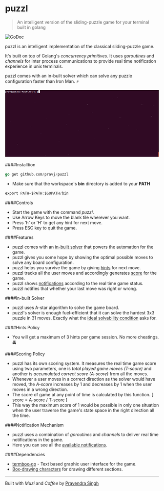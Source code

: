puzzl
=====

> An intelligent version of the sliding-puzzle game for your terminal built in golang

[![GoDoc](https://godoc.org/github.com/pravj/puzzl?status.svg)](http://godoc.org/github.com/pravj/puzzl)

puzzl is an intelligent implementation of the classical sliding-puzzle game.

It's built on top of Golang's *concurrency primitives*. It uses *goroutines* and *channels* for inter process communications to provide real time notification experience in unix terminals.

puzzl comes with an in-built solver which can solve any puzzle configuration faster than Iron Man. :zap:

![puzzl](https://github.com/pravj/puzzl/blob/development/puzzl.gif?raw=true)

####Installtion
```go
go get github.com/pravj/puzzl
```
* Make sure that the workspace's **bin** directory is added to your **PATH**
```go
export PATH=$PATH:$GOPATH/bin
```

####Controls
* Start the game with the command *puzzl*.
* Use Arrow Keys to move the blank tile wherever you want.
* Press 'h' or 'H' to get any hint for next move.
* Press ESC key to quit the game.

####Features
* puzzl comes with an [in-built solver](#in-built-solver) that powers the automation for the game.
* puzzl gives you some hope by showing the optimal possible moves to solve any board configuration.
* puzzl helps you survive the game by giving [hints](#hints-policy) for next move.
* puzzl tracks all the user moves and accordingly generates [score](#scoring-policy) for the game.
* puzzl shows [notifications](#notification-mechanism) according to the real time game status.
* puzzl notifies that whether your last move was right or wrong.

####In-built Solver
* puzzl uses A-star algorithm to solve the game board.
* puzzl's solver is enough fuel-efficient that it can solve the hardest 3x3 puzzle in 31 moves. Exactly what the [ideal solvability condition](http://en.wikipedia.org/wiki/15_puzzle#Solvability) asks for.

####Hints Policy
* You will get a maximum of 3 hints per game session. No more cheatings. :oncoming_police_car:

####Scoring Policy
* puzzl has its own scoring system. It measures the real time game score using two parameters, one is *total played game moves (T-score)* and another is *accumulated correct score (A-score)* from all the moves.
* Whenever a user moves in a correct direction as the solver would have moved, the *A-score* increases by 1 and decreases by 1 when the user moves in a wrong direction.
* The score of game at any point of time is calculated by this function. [ score = A-score / T-score ]
* This way the maximum score of 1 would be possible in only one situation when the user traverse the game's state space in the right direction all the time.

####Notification Mechanism
* puzzl uses a combination of *goroutines* and *channels* to deliver real time notifications in the game.
* Here you can see all the [available notifications](https://github.com/pravj/puzzl/blob/development/notification/notification.go#L5-L14).

####Dependencies
* [termbox-go](https://github.com/nsf/termbox-go) - Text based graphic user interface for the game.
* [Box-drawing characters](http://en.wikipedia.org/wiki/Box-drawing_character) for drawing different sections.

---

Built with *Muzi* and *Coffee* by [Pravendra Singh](https://twitter.com/hackpravj)
